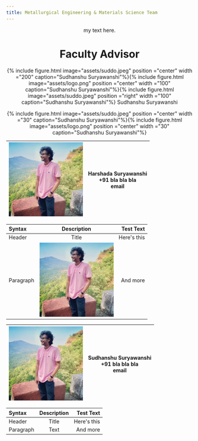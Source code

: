 ```yaml
---
title: Metallurgical Engineering & Materials Science Team
---
```

<div align="center">
my text here.


# Faculty Advisor

{% include figure.html image="assets/suddo.jpeg" position ="center" width ="200" caption="Sudhanshu Suryawanshi"%}{% include figure.html image="assets/logo.png" position ="center" width ="100" caption="Sudhanshu Suryawanshi"%}{% include figure.html image="assets/suddo.jpeg" position ="right" width ="100" caption="Sudhanshu Suryawanshi"%}
Sudhanshu Suryawanshi        

{% include figure.html image="assets/suddo.jpeg" position ="center" width ="30" caption="Sudhanshu Suryawanshi"%}{% include figure.html image="assets/logo.png" position ="center" width ="30" caption="Sudhanshu Suryawanshi"%}

<img src="assets/suddo.jpeg" alt="drawing" width="200"/>      | Harshada Suryawanshi <br> +91 bla bla bla <br> email
----|----

| Syntax      | Description | Test Text     |
| :---        |    :----:   |          ---: |
| Header      | Title       | Here's this   |
| Paragraph   | <img src="assets/suddo.jpeg" alt="drawing" width="200"/>        | And more      |

</div>

 <img src="assets/suddo.jpeg" alt="drawing" width="200"/>      | Sudhanshu Suryawanshi <br> +91 bla bla bla <br> email
 ----|----

 | Syntax      | Description | Test Text     |
 | :---        |    :----:   |          ---: |
 | Header      | Title       | Here's this   |
 | Paragraph   | Text        | And more      |
